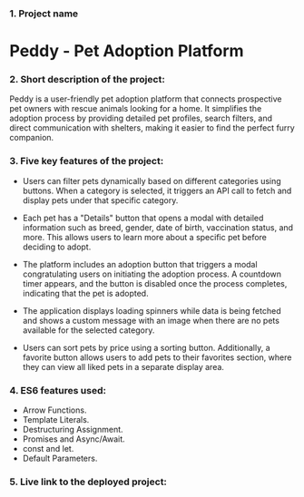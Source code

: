 ### 1. **Project name**

   # Peddy - Pet Adoption Platform

### 2. **Short description of the project:**
 
Peddy is a user-friendly pet adoption platform that connects prospective pet owners with rescue animals looking for a home. It simplifies the adoption process by providing detailed pet profiles, search filters, and direct communication with shelters, making it easier to find the perfect furry companion.

### 3. **Five key features of the project:**

- Users can filter pets dynamically based on different categories using buttons. When a category is selected, it triggers an API call to fetch and display pets under that specific category.


- Each pet has a "Details" button that opens a modal with detailed information such as breed, gender, date of birth, vaccination status, and more. This allows users to learn more about a specific pet before deciding to adopt.

- The platform includes an adoption button that triggers a modal congratulating users on initiating the adoption process. A countdown timer appears, and the button is disabled once the process completes, indicating that the pet is adopted.

- The application displays loading spinners while data is being fetched and shows a custom message with an image when there are no pets available for the selected category.

- Users can sort pets by price using a sorting button. Additionally, a favorite button allows users to add pets to their favorites section, where they can view all liked pets in a separate display area.

### 4. **ES6 features used:**

- Arrow Functions.
- Template Literals.
- Destructuring Assignment.
- Promises and Async/Await.
- const and let.
- Default Parameters.

### 5. **Live link to the deployed project:**

